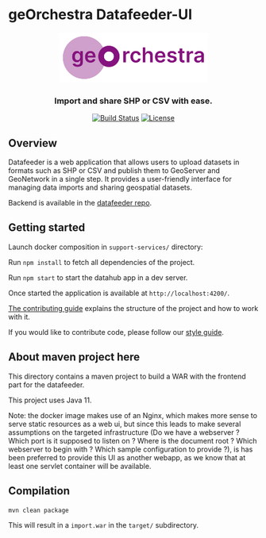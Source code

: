 # geOrchestra Datafeeder-UI

<div align="center">
  <img src="https://github.com/georchestra/georchestra/blob/master/georchestra-logo.svg" alt="geOrchestra Logo" width="300"/>
  <h3>Import and share SHP or CSV with ease.</h3>
</div>

<p align="center">
  <a href="https://github.com/georchestra/datafeeder-ui/actions"><img src="https://github.com/georchestra/datafeeder-ui/actions/workflows/build.yml/badge.svg" alt="Build Status"></a>
  <!--<a href="https://docs.georchestra.org/datafeeder-ui/"><img src="https://img.shields.io/badge/docs-latest-blue" alt="Documentation"></a>-->
  <a href="https://github.com/georchestra/datafeeder-ui/blob/main/LICENSE.txt"><img src="https://img.shields.io/github/license/georchestra/datafeeder-ui" alt="License"></a>
</p>

## Overview

Datafeeder is a web application that allows users to upload datasets in formats such as SHP or CSV and publish them to GeoServer and GeoNetwork in a single step.
It provides a user-friendly interface for managing data imports and sharing geospatial datasets.

Backend is available in the [datafeeder repo](https://github.com/georchestra/datafeeder).

## Getting started

Launch docker composition in `support-services/` directory:

Run `npm install` to fetch all dependencies of the project.

Run `npm start` to start the datahub app in a dev server.

Once started the application is available at `http://localhost:4200/`.

[The contributing guide](CONTRIBUTING.md) explains the structure of the project and how to work with it.

If you would like to contribute code, please follow our [style guide](STYLEGUIDE.md).

## About maven project here

This directory contains a maven project to build a WAR with the frontend part
for the datafeeder.

This project uses Java 11.

Note: the docker image makes use of an Nginx, which makes more sense to serve
static resources as a web ui, but since this leads to make several assumptions
on the targeted infrastructure (Do we have a webserver ? Which port is it
supposed to listen on ? Where is the document root ? Which webserver to begin
with ? Which sample configuration to provide ?), is has been preferred to
provide this UI as another webapp, as we know that at least one servlet
container will be available.

## Compilation

```
mvn clean package
```

This will result in a `import.war` in the `target/` subdirectory.
